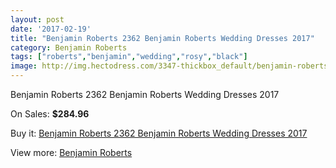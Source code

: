 ```yaml
---
layout: post
date: '2017-02-19'
title: "Benjamin Roberts 2362 Benjamin Roberts Wedding Dresses 2017"
category: Benjamin Roberts
tags: ["roberts","benjamin","wedding","rosy","black"]
image: http://img.hectodress.com/3347-thickbox_default/benjamin-roberts-2362-benjamin-roberts-wedding-dresses-2013.jpg
---
```

Benjamin Roberts 2362 Benjamin Roberts Wedding Dresses 2017

On Sales: **$284.96**
<a href="https://www.hectodress.com/benjamin-roberts/1764-benjamin-roberts-2362-benjamin-roberts-wedding-dresses-2013.html"><amp-img layout="responsive" width="600" height="600" src="//img.hectodress.com/3347-thickbox_default/benjamin-roberts-2362-benjamin-roberts-wedding-dresses-2013.jpg" alt="Benjamin Roberts 2362 Benjamin Roberts Wedding Dresses 2017 0" /></a>
<a href="https://www.hectodress.com/benjamin-roberts/1764-benjamin-roberts-2362-benjamin-roberts-wedding-dresses-2013.html"><amp-img layout="responsive" width="600" height="600" src="//img.hectodress.com/3348-thickbox_default/benjamin-roberts-2362-benjamin-roberts-wedding-dresses-2013.jpg" alt="Benjamin Roberts 2362 Benjamin Roberts Wedding Dresses 2017 1" /></a>

Buy it: [Benjamin Roberts 2362 Benjamin Roberts Wedding Dresses 2017](https://www.hectodress.com/benjamin-roberts/1764-benjamin-roberts-2362-benjamin-roberts-wedding-dresses-2013.html "Benjamin Roberts 2362 Benjamin Roberts Wedding Dresses 2017")

View more: [Benjamin Roberts](https://www.hectodress.com/26-benjamin-roberts "Benjamin Roberts")